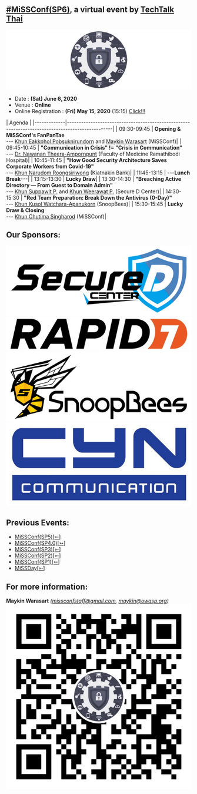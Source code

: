 ## [#MiSSConf(SP6)](https://missconf.github.io/SP6), a virtual event by [TechTalk Thai](https://www.techtalkthai.com/)

[![](/img/MiSSConf-icon-640x202.png "MiSSConf")](https://MiSSConf.github.io)

+ Date : **(Sat) June 6, 2020**
+ Venue : **Online**
+ Online Registration : **(Fri) May 15, 2020** (15:15) [Click!!!](https://zoom.us/webinar/register/WN_ZtFe6UhzSpe5ek_uz0MtdA)

|      Agenda       																							|
|-------------|-------------------------------------------------------------------------------------------------|
| 09:30-09:45 | **Opening & MiSSConf's FanPanTae** <br>--- [Khun Eakkphol Pobsuknirundorn](https://www.facebook.com/eakkphol) and [Maykin Warasart](https://www.facebook.com/maeklong) (MiSSConf)|
| 09:45-10:45 | **"Communication in Crisis" != "Crisis in Communication"** <br>--- [Dr. Nawanan Theera-Ampornpunt](https://www.facebook.com/nawanan/) (Faculty of Medicine Ramathibodi Hospital)|
| 10:45-11:45 | **"How Good Security Architecture Saves Corporate Workers from Covid-19"** <br>--- [Khun Narudom Roongsiriwong](https://www.facebook.com/narudomr) (Kiatnakin Bank)|
| 11:45-13:15 | ---**Lunch Break**---|
| 13:15-13:30 | **Lucky Draw**|
| 13:30-14:30 | **"Breaching Active Directory — From Guest to Domain Admin"** <br>--- [Khun Suppawit P.](https://www.facebook.com/l1nFiNiTyl) and [Khun Weerawat P.](https://www.facebook.com/Erbazz) (Secure D Center)|
| 14:30-15:30 | **"Red Team Preparation: Break Down the Antivirus (0-Day)"** <br>--- [Khun Kusol Watchara-Apanukorn](https://www.facebook.com/kusol.watch) (SnoopBees)|
| 15:30-15:45 | **Lucky Draw & Closing** <br>--- [Khun Chutima Singharod](https://www.facebook.com/parnziizaa) (MiSSConf)|


## Our Sponsors:
[![](/SP6/Sponsors/SecureD.png "Your Secure Daemon. We provide cyber security services for your company ranging from cyber security training, consultant, penetration testing, incident response, and more.")](https://www.secure-d.tech/)
[![](/SP6/Sponsors/Rapid7.jpg "Accelerate Security, Vuln Management, Compliance")](https://www.rapid7.com/)
[![](/SP6/Sponsors/SnoopBees.png "Today, information systems are widely used in many organizations. However, it is necessary to have all systems and data to be secured. To increase security, we provide various of services to your organization including")](https://www.snoopbees.com/)
[![](/SP6/Sponsors/CYN-640.jpg "CYN COMMUNICATION CO.,LTD. Total Solution Wireless Network and Live Stream")](http://cyn.co.th/)

## Previous Events:
* [MiSSConf(SP5)](https://www.techtalkthai.com/misscoinf-sp5-date-and-agenda-are-announced/)[[➳](https://www.facebook.com/notes/2450050635052739/)]
* [MiSSConf(SP4.0)](https://www.techtalkthai.com/missconfsp4-0-registration-will-start-in-2018-03-16/)[[➳](https://www.facebook.com/notes/1998382990191517)]
* [MiSSConf(SP3)](https://www.techtalkthai.com/missconfsp3-registration-date-is-marked-at-march-15th-2017-12-00/)[[➳](https://www.facebook.com/notes/1590473300982490)]
* [MiSSConf(SP2)](https://www.techtalkthai.com/missconfsp2-tickets-will-be-available-for-free-at-noon-of-2016-11-03/)[[➳](https://www.facebook.com/notes/1435209959842159)]
* [MiSSConf(SP1)](https://www.techtalkthai.com/introduce-to-missconfsp1-free-it-security-seminar/)[[➳](https://www.facebook.com/notes/1292590137437476)]
* [MiSSDay](https://www.techtalkthai.com/it-connect-miss-day/)[[➳](https://www.facebook.com/notes/1257877097575447)]


## For more information:
**Maykin Warasart** *(missconfstaff@gmail.com, maykin@owasp.org)*
[![](/img/lineat-missconf-v2-640.png "Talk w/ us via LINE")](https://line.me/R/ti/p/%40missconf)
